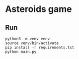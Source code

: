# Asteroids game

## Run

```
python3 -m venv venv
source venv/bin/activate
pip install -r requirements.txt
python main.py
```
